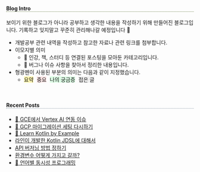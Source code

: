 <h4 style="border-bottom: 1px dotted darkolivegreen;">Blog Intro</h4>

보이기 위한 블로그가 아니라 공부하고 생각한 내용을 작성하기 위해 만들어진 블로그입니다. 기록하고 잊지말고 꾸준히 관리해나갈 예정입니다 🙂
+ 개발공부 관련 내역을 작성하고 참고한 자료나 관련 링크를 첨부합니다.
+ 이모지별 의미
  + 📖 인강, 책, 스터디 등 연결된 포스팅을 모아둔 카테고리입니다.
  + 🚴 버그나 이슈 사항을 찾아서 정리한 내용입니다.
+ 형광펜이 사용된 부분의 의미는 다음과 같이 지정했습니다.
  + <span style="background-color:#fff5b1; margin-right:5px">요약</span>
    <span style="background-color:#FFE6E6; margin-right:5px">중요</span>
    <span style="background-color:#DCFFE4; margin-right:5px">나의 궁금증</span>
    <span style="background-color:#f0f0f0; margin-right:5px">접은 글</span>

<br>

<h4 style="border-bottom: 1px dotted lightslategrey;">Recent Posts</h4>

- [🚴 GCE에서 Vertex AI 연동 이슈]({{site.baseurl}}/study/2023/05/07/GCP.html#-gce에서-vertex-ai-연동-이슈)
- [🚴 GCP 마이그레이션 세팅 다시하기]({{site.baseurl}}/study/2023/05/07/GCP.html#-gcp-마이그레이션-세팅-다시하기)
- [📖 Learn Kotlin by Example]({{site.baseurl}}/study/2024/10/25/Kotlin_example.html)
- [라인이 개발한 Kotlin JDSL에 대해서]({{site.baseurl}}/backend/2023/05/02/Kotlin.html/라인이-개발한-Kotlin-JDSL에-대해서)
- [API 버저닝 방법 정하기]({{site.baseurl}}/cs/2023/04/14/Architecture.html#API-버저닝-방법-정하기)
- [환경변수 어떻게 가지고 갈까?]({{site.baseurl}}/devops/2023/05/08/DevOps.html#환경변수-어떻게-가지고-갈까)
- [📖 언어별 동시성 프로그래밍]({{site.baseurl}}/pr/2023/04/13/CS_pr.html)

<div style="padding:3px; margin:200px 0;"></div>